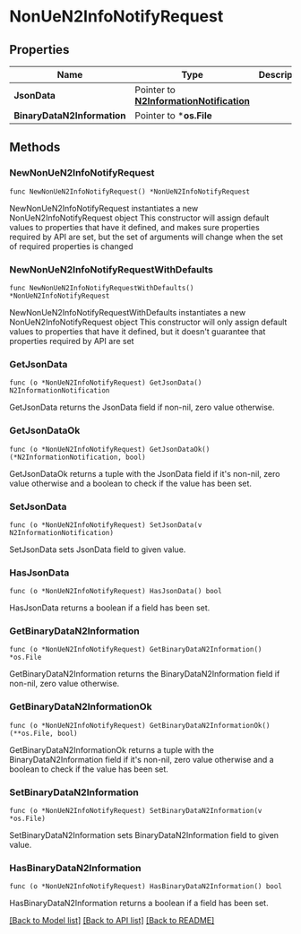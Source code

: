 # NonUeN2InfoNotifyRequest

## Properties

Name | Type | Description | Notes
------------ | ------------- | ------------- | -------------
**JsonData** | Pointer to [**N2InformationNotification**](N2InformationNotification.md) |  | [optional] 
**BinaryDataN2Information** | Pointer to ***os.File** |  | [optional] 

## Methods

### NewNonUeN2InfoNotifyRequest

`func NewNonUeN2InfoNotifyRequest() *NonUeN2InfoNotifyRequest`

NewNonUeN2InfoNotifyRequest instantiates a new NonUeN2InfoNotifyRequest object
This constructor will assign default values to properties that have it defined,
and makes sure properties required by API are set, but the set of arguments
will change when the set of required properties is changed

### NewNonUeN2InfoNotifyRequestWithDefaults

`func NewNonUeN2InfoNotifyRequestWithDefaults() *NonUeN2InfoNotifyRequest`

NewNonUeN2InfoNotifyRequestWithDefaults instantiates a new NonUeN2InfoNotifyRequest object
This constructor will only assign default values to properties that have it defined,
but it doesn't guarantee that properties required by API are set

### GetJsonData

`func (o *NonUeN2InfoNotifyRequest) GetJsonData() N2InformationNotification`

GetJsonData returns the JsonData field if non-nil, zero value otherwise.

### GetJsonDataOk

`func (o *NonUeN2InfoNotifyRequest) GetJsonDataOk() (*N2InformationNotification, bool)`

GetJsonDataOk returns a tuple with the JsonData field if it's non-nil, zero value otherwise
and a boolean to check if the value has been set.

### SetJsonData

`func (o *NonUeN2InfoNotifyRequest) SetJsonData(v N2InformationNotification)`

SetJsonData sets JsonData field to given value.

### HasJsonData

`func (o *NonUeN2InfoNotifyRequest) HasJsonData() bool`

HasJsonData returns a boolean if a field has been set.

### GetBinaryDataN2Information

`func (o *NonUeN2InfoNotifyRequest) GetBinaryDataN2Information() *os.File`

GetBinaryDataN2Information returns the BinaryDataN2Information field if non-nil, zero value otherwise.

### GetBinaryDataN2InformationOk

`func (o *NonUeN2InfoNotifyRequest) GetBinaryDataN2InformationOk() (**os.File, bool)`

GetBinaryDataN2InformationOk returns a tuple with the BinaryDataN2Information field if it's non-nil, zero value otherwise
and a boolean to check if the value has been set.

### SetBinaryDataN2Information

`func (o *NonUeN2InfoNotifyRequest) SetBinaryDataN2Information(v *os.File)`

SetBinaryDataN2Information sets BinaryDataN2Information field to given value.

### HasBinaryDataN2Information

`func (o *NonUeN2InfoNotifyRequest) HasBinaryDataN2Information() bool`

HasBinaryDataN2Information returns a boolean if a field has been set.


[[Back to Model list]](../README.md#documentation-for-models) [[Back to API list]](../README.md#documentation-for-api-endpoints) [[Back to README]](../README.md)


